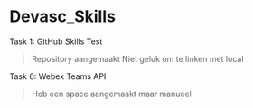 # Devasc_Skills

Task 1: GitHub Skills Test

> Repository aangemaakt
> Niet geluk om te linken met local 

Task 6: Webex Teams API
> Heb een space aangemaakt maar manueel
